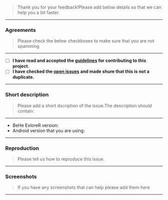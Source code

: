 >Thank you for your feedback!Please add below details so that we can help you a bit faster.

---

### Agreements
>Please check the below checkboxes to make sure that you are not spamming

---

- [ ] <b>I have read and accepted the [guidelines](https://github.com/VladThodo/behe-explorer/blob/development/CONTRIBUTING.md) for contributing to this project.</b>
- [ ] <b>I have checked the [open issues](https://github.com/VladThodo/behe-explorer/issues) and made shure that this is not a duplicate.</b>

---

### Short description
>Please add a short dscription of the issue.The description should contain:

---

 * BeHe ExloreR version:
 * Android version that you are using:

---

### Reproduction
>Please tell us how to reproduce this issue.

---

### Screenshots
>If you have any screenshots that can help please add them here 

---

 
 



